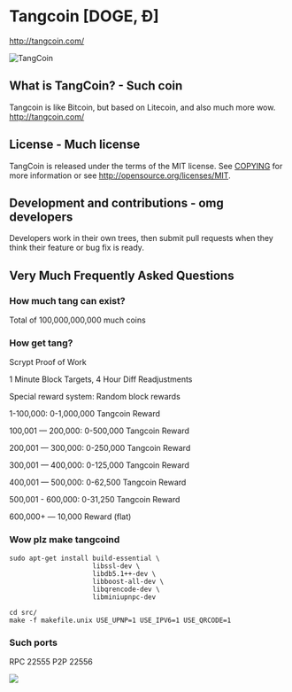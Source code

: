# Tangcoin [DOGE, Ð]
http://tangcoin.com/

![TangCoin](http://static.tumblr.com/ppdj5y9/Ae9mxmxtp/300coin.png)

## What is TangCoin? - Such coin
Tangcoin is like Bitcoin, but based on Litecoin, and also much more wow.
http://tangcoin.com/

## License - Much license
TangCoin is released under the terms of the MIT license. See [COPYING](COPYING)
for more information or see http://opensource.org/licenses/MIT.

## Development and contributions - omg developers
Developers work in their own trees, then submit pull requests when they think
their feature or bug fix is ready.

## Very Much Frequently Asked Questions

### How much tang can exist?
Total of 100,000,000,000 much coins

### How get tang?
Scrypt Proof of Work

1 Minute Block Targets, 4 Hour Diff Readjustments

Special reward system: Random block rewards

1-100,000: 0-1,000,000 Tangcoin Reward

100,001 — 200,000: 0-500,000 Tangcoin Reward

200,001 — 300,000: 0-250,000 Tangcoin Reward

300,001 — 400,000: 0-125,000 Tangcoin Reward

400,001 — 500,000: 0-62,500 Tangcoin Reward

500,001 - 600,000: 0-31,250 Tangcoin Reward

600,000+ — 10,000 Reward (flat)

### Wow plz make tangcoind

    sudo apt-get install build-essential \
                         libssl-dev \
                         libdb5.1++-dev \
                         libboost-all-dev \
                         libqrencode-dev \
                         libminiupnpc-dev

    cd src/
    make -f makefile.unix USE_UPNP=1 USE_IPV6=1 USE_QRCODE=1

### Such ports
RPC 22555
P2P 22556

![](http://tangsay.com/wow//////such/coin)

